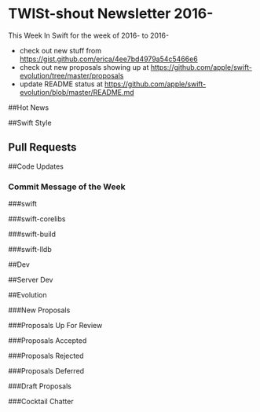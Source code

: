 # TWISt-shout Newsletter 2016-
This Week In Swift for the week of 2016- to 2016-

* check out new stuff from https://gist.github.com/erica/4ee7bd4979a54c5466e6
* check out new proposals showing up at https://github.com/apple/swift-evolution/tree/master/proposals
* update README status at https://github.com/apple/swift-evolution/blob/master/README.md

##Hot News

##Swift Style

## Pull Requests

##Code Updates

### Commit Message of the Week

###swift
  
###swift-corelibs

###swift-build

###swift-lldb

##Dev

##Server Dev

##Evolution

###New Proposals

###Proposals Up For Review

###Proposals Accepted

###Proposals Rejected

###Proposals Deferred
  
###Draft Proposals

###Cocktail Chatter

